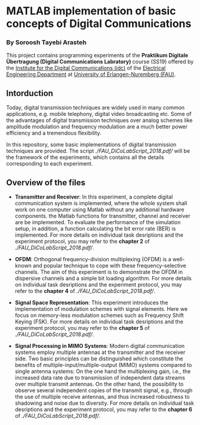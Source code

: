 # MATLAB implementation of basic concepts of Digital Communications

### By Soroosh Tayebi Arasteh

This project contains programming experiments of the 
**Praktikum Digitale Übertragung (Digital Communications Labratory)** course (SS19) offered
 by the [Institute for the Digital Communications (idc)](https://www.idc.tf.fau.de/) 
of the [Electrical Engineering Department](https://www.eei.tf.fau.de/) at [University of Erlangen-Nuremberg (FAU)](https://www.fau.de/).

## Intorduction

Today, digital transmission techniques are widely used in many common applications, e.g. mobile
telephony, digital video broadcasting etc. Some of the advantages of digital transmission
techniques over analog schemes like amplitude modulation and frequency modulation are
a much better power efficiency and a tremendous flexibility.

In this repository, some basic implementations of digital transmission techniques are provided. 
The script *./FAU_DiCoLabScript_2018.pdf/* will be the framework of
the experiments, which contains all the details corresponding to each experiment.

## Overview of the files

- **Transmitter and Receiver**: In this experiment, a complete digital communication system is implemented, where
the whole system shall work on one computer using Matlab without any additional
hardware components.
the Matlab functions for transmitter, channel and receiver are be implemented.
To evaluate the performance of the simulation setup, in
addition, a function calculating the bit error rate (BER) is implemented.
For more details on individual task desriptions and the experiment protocol, you may refer to
the **chapter 2** of *./FAU_DiCoLabScript_2018.pdf/*.

- **OFDM**: Orthogonal frequency-division multiplexing
(OFDM) is a well-known and popular technique to cope with these frequency-selective
channels. The aim of this experiment is to demonstrate the OFDM in dispersive channels and a simple bit loading algorithm.
For more details on individual task desriptions and the experiment protocol, you may refer to
the **chapter 4** of *./FAU_DiCoLabScript_2018.pdf/*.

- **Signal Space Representation**: This experiment introduces the implementation of modulation schemes with signal elements.
Here we focus on memory-less modulation schemes such as Frequency Shift Keying (FSK).
For more details on individual task desriptions and the experiment protocol, you may refer to
the **chapter 5** of *./FAU_DiCoLabScript_2018.pdf/*.

- **Signal Processing in MIMO Systems**: Modern digital communication systems employ multiple antennas at the transmitter and
the receiver side. Two basic principles can be distinguished which constitute the benefits
of multiple-input/multiple-output (MIMO) systems compared to single antenna systems:
On the one hand the multiplexing gain, i.e., the increased data rate due to transmission
of independent data streams over multiple transmit antennas. On the other hand, the
possibility to observe several independent copies of the transmit signal, e.g., through the
use of multiple receive antennas, and thus increased robustness to shadowing and noise
due to diversity.
For more details on individual task desriptions and the experiment protocol, you may refer to
the **chapter 6** of *./FAU_DiCoLabScript_2018.pdf/*.

